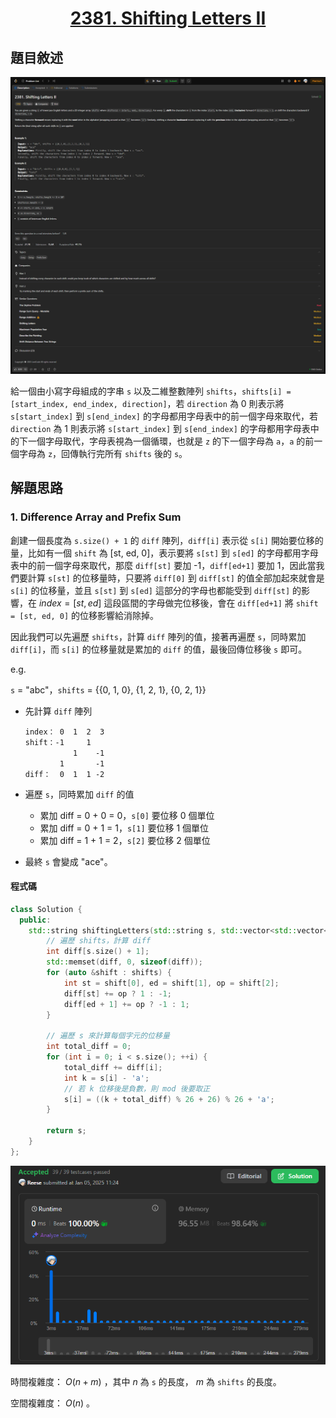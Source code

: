 # <center> [2381. Shifting Letters II](https://leetcode.com/problems/shifting-letters-ii/description/) </center>

## 題目敘述

[![](https://raw.githubusercontent.com/reese60525/ForPicGo/main/Pictures202501051051405.png)](https://raw.githubusercontent.com/reese60525/ForPicGo/main/Pictures202501051051405.png)

給一個由小寫字母組成的字串 `s` 以及二維整數陣列 `shifts`，`shifts[i] = [start_index, end_index, direction]`，若 `direction` 為 0 則表示將 `s[start_index]` 到 `s[end_index]` 的字母都用字母表中的前一個字母來取代，若 `direction` 為 1 則表示將 `s[start_index]` 到 `s[end_index]` 的字母都用字母表中的下一個字母取代，字母表視為一個循環，也就是 `z` 的下一個字母為 `a`，`a` 的前一個字母為 `z`，回傳執行完所有 `shifts` 後的 `s`。

## 解題思路

### 1. Difference Array and Prefix Sum

創建一個長度為 `s.size() + 1` 的 `diff` 陣列，`diff[i]` 表示從 `s[i]` 開始要位移的量，比如有一個 `shift` 為 [st, ed, 0]，表示要將 `s[st]` 到 `s[ed]` 的字母都用字母表中的前一個字母來取代，那麼 `diff[st]` 要加 -1，`diff[ed+1]` 要加 1，因此當我們要計算 `s[st]` 的位移量時，只要將 `diff[0]` 到 `diff[st]` 的值全部加起來就會是 `s[i]` 的位移量，並且 `s[st]` 到 `s[ed]` 這部分的字母也都能受到 `diff[st]` 的影響，在 $index = [st,ed]$ 這段區間的字母做完位移後，會在 `diff[ed+1]` 將 `shift = [st, ed, 0]` 的位移影響給消除掉。

因此我們可以先遍歷 `shifts`，計算 `diff` 陣列的值，接著再遍歷 `s`，同時累加 `diff[i]`，而 `s[i]` 的位移量就是累加的 `diff` 的值，最後回傳位移後 `s` 即可。

e.g.

`s` = "abc"，`shifts` = {{0, 1, 0}, {1, 2, 1}, {0, 2, 1}}

- 先計算 `diff` 陣列

    ```text
    index： 0  1  2  3
    shift：-1     1
    　         1    -1
        　  1       -1
    diff：  0  1  1 -2
    ```

- 遍歷 `s`，同時累加 `diff` 的值
  - 累加 diff = 0 + 0 = 0，`s[0]` 要位移 0 個單位
  - 累加 diff = 0 + 1 = 1，`s[1]` 要位移 1 個單位
  - 累加 diff = 1 + 1 = 2，`s[2]` 要位移 2 個單位

- 最終 `s` 會變成 "ace"。

#### 程式碼

```cpp {.line-numbers}
class Solution {
  public:
    std::string shiftingLetters(std::string s, std::vector<std::vector<int>> &shifts) {
        // 遍歷 shifts，計算 diff
        int diff[s.size() + 1];
        std::memset(diff, 0, sizeof(diff));
        for (auto &shift : shifts) {
            int st = shift[0], ed = shift[1], op = shift[2];
            diff[st] += op ? 1 : -1;
            diff[ed + 1] += op ? -1 : 1;
        }

        // 遍歷 s 來計算每個字元的位移量
        int total_diff = 0;
        for (int i = 0; i < s.size(); ++i) {
            total_diff += diff[i];
            int k = s[i] - 'a';
            // 若 k 位移後是負數，則 mod 後要取正
            s[i] = ((k + total_diff) % 26 + 26) % 26 + 'a';
        }

        return s;
    }
};
```

[![](https://raw.githubusercontent.com/reese60525/ForPicGo/main/Pictures202501051125140.png)](https://raw.githubusercontent.com/reese60525/ForPicGo/main/Pictures202501051125140.png)

時間複雜度： $O(n + m)$ ，其中 $n$ 為 `s` 的長度， $m$ 為 `shifts` 的長度。

空間複雜度： $O(n)$ 。
